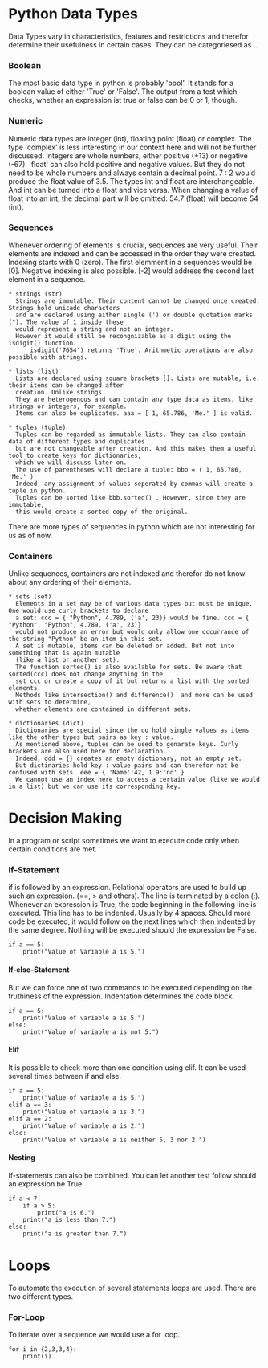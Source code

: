 # Python Data Types

Data Types vary in characteristics, features and restrictions and therefor determine their usefulness in certain cases. They can be categoriesed as ...

### Boolean
The most basic data type in python is probably 'bool'. It stands for a boolean value of either 'True' or 'False'.
The output from a test which checks, whether an expression ist true or false can be 0 or 1, though.

### Numeric
Numeric data types are integer (int), floating point (float) or complex. The type 'complex' is less interesting in our context here and will not be further discussed.
Integers are whole numbers, either positive (+13) or negative (-67). 
'float' can also hold positive and negative values. But they do not need to be whole numbers and always contain a decimal point. 7 : 2 would produce the float value of 3.5.
The types int and float are interchangeable. And int can be turned into a float and vice versa. When changing a value of float into an int, the decimal part will be omitted: 54.7 (float) will become 54 (int). 

### Sequences
Whenever ordering of elements is crucial, sequences are very useful. Their elements are indexed and can be accessed in the order they were created. Indexing starts with 0 (zero). The first elemment in a sequences would be [0]. Negative indexing is also possible. [-2] would address the second last element in a sequence.

    * strings (str)
      Strings are immutable. Their content cannot be changed once created. Strings hold unicade characters 
      and are declared using either single (') or double quotation marks ("). The value of 1 inside these 
      would represent a string and not an integer. 
      However it would still be recongnizable as a digit using the isdigit() function.
          isdigit('7654') returns 'True'. Arithmetic operations are also possible with strings.

    * lists (list)
      Lists are declared using square brackets []. Lists are mutable, i.e. their items can be changed after 
      creation. Unlike strings.
      They are heterogenous and can contain any type data as items, like strings or integers, for example. 
      Items can also be duplicates. aaa = [ 1, 65.786, 'Me.' ] is valid.

    * tuples (tuple)
      Tuples can be regarded as immutable lists. They can also contain data of different types and duplicates 
      but are not changeable after creation. And this makes them a useful tool to create keys for dictionaries, 
      which we will discuss later on. 
      The use of parentheses will declare a tuple: bbb = ( 1, 65.786, 'Me.' ) 
      Indeed, any assignment of values seperated by commas will create a tuple in python.
      Tuples can be sorted like bbb.sorted() . However, since they are immutable, 
      this would create a sorted copy of the original.

There are more types of sequences in python which are not interesting for us as of now.


### Containers
Unlike sequences, containers are not indexed and therefor do not know about any ordering of their elements.

    * sets (set)
      Elements in a set may be of various data types but must be unique. One would use curly brackets to declare 
      a set: ccc = { "Python", 4.789, ('a', 23)} would be fine. ccc = { "Python", "Python", 4.789, ('a', 23)} 
      would not produce an error but would only allow one occurrance of the string "Python" be an item in this set.
      A set is mutable, items can be deleted or added. But not into something that is again mutable 
      (like a list or another set).
      The function sorted() is also available for sets. Be aware that sorted(ccc) does not change anything in the 
      set ccc or create a copy of it but returns a list with the sorted elements.
      Methods like intersection() and difference()  and more can be used with sets to determine, 
      whether elements are contained in different sets.

    * dictionaries (dict)
      Dictionaries are special since the do hold single values as items like the other types but pairs as key : value. 
      As mentioned above, tuples can be used to genarate keys. Curly brackets are also used here for declaration. 
      Indeed, ddd = {} creates an empty dictionary, not an empty set.
      But dictinaries hold key : value pairs and can therefor not be confused with sets. eee = { 'Name':42, 1.9:'no' }
      We cannot use an index here to access a certain value (like we would in a list) but we can use its corresponding key. 


# Decision Making
In a program or script sometimes we want to execute code only when certain conditions are met. 
### If-Statement
if is followed by an expression. Relational operators are used to build up such an expression. (==, > and others).
The line is terminated by a colon (:).
Whenever an expression is True, the code beginning in the following line is executed. This line has to be indented.
Usually by 4 spaces. Should more code be executed, it would follow on the next lines which then indented by the same degree.
Nothing will be executed should the expression be False.
```
if a == 5:
    print("Value of Variable a is 5.")
```
#### If-else-Statement
But we can force one of two commands to be executed depending on the truthiness of the expression.
Indentation determines the code block.
```
if a == 5:
    print("Value of variable a is 5.")
else:
    print("Value of variable a is not 5.")
```

#### Elif
It is possible to check more than one condition using elif. It can be used several times between if and else.
```
if a == 5:
    print("Value of variable a is 5.")
elif a == 3:
    print("Value of variable a is 3.")
elif a == 2:
    print("Value of variable a is 2.")
else:
    print("Value of variable a is neither 5, 3 nor 2.")
```

#### Nesting
If-statements can also be combined. You can let another test follow should an expression be True.
```
if a < 7:
    if a > 5:
        print("a is 6.")
    print("a is less than 7.")
else:
    print("a is greater than 7.")
```
# Loops
To automate the execution of several statements loops are used. There are two different types.
### For-Loop
To iterate over a sequence we would use a for loop.
```
for i in {2,3,3,4}:
    print(i)
```